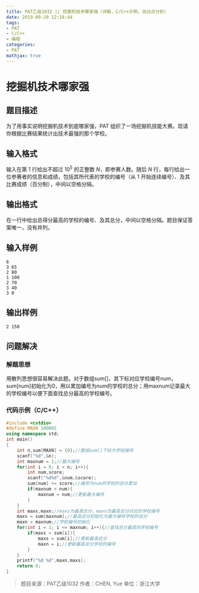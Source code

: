 ```yaml
---
title: PAT乙级1032 || 挖掘机技术哪家强（详解，C/C++示例，测试点分析）
date: 2019-09-20 12:18:44
tags:
- PAT
- C/C++
- 编程
categories:
- PAT
mathjax: true
---
```


# **挖掘机技术哪家强**
## **题目描述**
为了用事实说明挖掘机技术到底哪家强，PAT 组织了一场挖掘机技能大赛。现请你根据比赛结果统计出技术最强的那个学校。

## **输入格式**
输入在第 1 行给出不超过 $10^5$ 的正整数 *N*，即参赛人数。随后 *N* 行，每行给出一位参赛者的信息和成绩，包括其所代表的学校的编号（从 1 开始连续编号）、及其比赛成绩（百分制），中间以空格分隔。
## **输出格式**
在一行中给出总得分最高的学校的编号、及其总分，中间以空格分隔。题目保证答案唯一，没有并列。
## **输入样例**
```null
6
3 65
2 80
1 100
2 70
3 40
3 0
```
## **输出样例**
```null
2 150
```

## 问题解决
### 解题思想
用散列思想很容易解决此题。对于数组sum[]，其下标对应学校编号num，sum[num]初始化为0，用以累加编号为num的学校的总分；用maxnum记录最大的学校编号以便下面查找总分最高的学校编号。

### 代码示例（C/C++）

```cpp
#include <cstdio>
#define MAXN 100002
using namespace std;
int main()
{
    int n,sum[MAXN] = {0};//数组sum[]下标为学校编号
    scanf("%d",&n);
    int maxnum = 1;//最大编号
    for(int i = 0; i < n; i++){
        int num,score;
        scanf("%d%d",&num,&score);
        sum[num] += score;//编号为num的学校的总分累加
        if(maxnum < num){
            maxnum = num;//更新最大编号
        }
    }
    int maxs,maxn;//maxs为最高总分，maxn为最高总分对应的学校编号
    maxs = sum[maxnum];//最高总分初始化为最大编号学校的总分
    maxn = maxnum;//学校编号初始化
    for(int i = 1; i <= maxnum; i++){//查找总分最高的学校编号
        if(maxs < sum[i]){
            maxs = sum[i];//更新最高总分
            maxn = i;//更新最高总分学校的编号
        }
    }
    printf("%d %d",maxn,maxs);
    return 0;
}
```
> 题目来源：PAT乙级1032
> 作者：CHEN, Yue
> 单位：浙江大学
